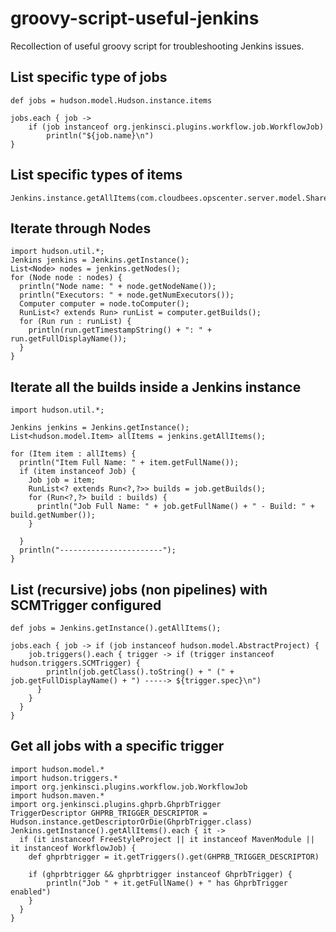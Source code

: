 # groovy-script-useful-jenkins
Recollection of useful groovy script for troubleshooting Jenkins issues.

## List specific type of jobs

```
def jobs = hudson.model.Hudson.instance.items

jobs.each { job ->
    if (job instanceof org.jenkinsci.plugins.workflow.job.WorkflowJob)
    	println("${job.name}\n")
}
```

## List specific types of items

```
Jenkins.instance.getAllItems(com.cloudbees.opscenter.server.model.SharedSlave.class)
```

## Iterate through Nodes

```
import hudson.util.*;
Jenkins jenkins = Jenkins.getInstance();
List<Node> nodes = jenkins.getNodes();
for (Node node : nodes) {
  println("Node name: " + node.getNodeName());
  println("Executors: " + node.getNumExecutors());
  Computer computer = node.toComputer();
  RunList<? extends Run> runList = computer.getBuilds();
  for (Run run : runList) {
    println(run.getTimestampString() + ": " + run.getFullDisplayName());
  }
}
```

## Iterate all the builds inside a Jenkins instance

```
import hudson.util.*;

Jenkins jenkins = Jenkins.getInstance();
List<hudson.model.Item> allItems = jenkins.getAllItems();

for (Item item : allItems) {
  println("Item Full Name: " + item.getFullName());
  if (item instanceof Job) {
    Job job = item;
    RunList<? extends Run<?,?>> builds = job.getBuilds();
    for (Run<?,?> build : builds) {
      println("Job Full Name: " + job.getFullName() + " - Build: " + build.getNumber());
    }

  }
  println("-----------------------");
}
```
## List (recursive) jobs (non pipelines) with SCMTrigger configured

```
def jobs = Jenkins.getInstance().getAllItems();

jobs.each { job -> if (job instanceof hudson.model.AbstractProject) {
    job.triggers().each { trigger -> if (trigger instanceof hudson.triggers.SCMTrigger) {
        println(job.getClass().toString() + " (" + job.getFullDisplayName() + ") -----> ${trigger.spec}\n")
      }
    }
  }
}
```

## Get all jobs with a specific trigger

```
import hudson.model.*
import hudson.triggers.*
import org.jenkinsci.plugins.workflow.job.WorkflowJob
import hudson.maven.*
import org.jenkinsci.plugins.ghprb.GhprbTrigger
TriggerDescriptor GHPRB_TRIGGER_DESCRIPTOR = Hudson.instance.getDescriptorOrDie(GhprbTrigger.class)
Jenkins.getInstance().getAllItems().each { it ->
  if (it instanceof FreeStyleProject || it instanceof MavenModule || it instanceof WorkflowJob) {
    def ghprbtrigger = it.getTriggers().get(GHPRB_TRIGGER_DESCRIPTOR)
    
    if (ghprbtrigger && ghprbtrigger instanceof GhprbTrigger) {
      	println("Job " + it.getFullName() + " has GhprbTrigger enabled")
    }
  }
}
```
